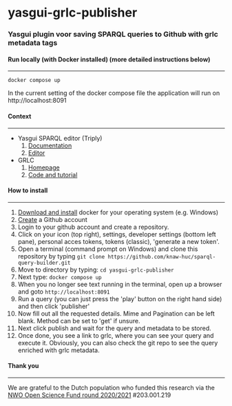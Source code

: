 # yasgui-grlc-publisher
### Yasgui plugin voor saving SPARQL queries to Github with grlc metadata tags

#### Run locally (with Docker installed) (more detailed instructions below)

---
    docker compose up

In the current setting of the docker compose file the application will run on http://localhost:8091


#### Context

---

- Yasgui SPARQL editor (Triply)
  1. [Documentation](https://triply.cc/docs/yasgui/)
  2. [Editor](https://yasgui.triply.cc/)
- GRLC
  1. [Homepage](https://grlc.io/)
  2. [Code and tutorial](https://github.com/CLARIAH/grlc/tree/dev#decorator-syntax)


#### How to install

---
1. [Download and install](https://www.docker.com/) docker for your operating system (e.g. Windows)
2. [Create](https://github.com/join) a Github account
3. Login to your github account and create a repository.
4. Click on your icon (top right), settings, developer settings (bottom left pane), personal acces tokens, tokens (classic), 'generate a new token'. 
5. Open a terminal (command prompt on Windows) and clone this repository by typing ```git clone https://github.com/knaw-huc/sparql-query-builder.git```
6. Move to directory by typing: ```cd yasgui-grlc-publisher```
7. Next type: ```docker compose up```
8. When you no longer see text running in the terminal, open up a browser and goto ```http://localhost:8091```
9. Run a query (you can just press the 'play' button on the right hand side) and then click 'publisher'
10. Now fill out all the requested details. Mime and Pagination can be left blank. Method can be set to 'get' if unsure.
11. Next click publish and wait for the query and metadata to be stored.
12. Once done, you see a link to grlc, where you can see your query and execute it. Obviously, you can also check the git repo to see the query enriched with grlc metadata.

#### Thank you

---
We are grateful to the Dutch population who funded this research via the [NWO Open Science Fund round 2020/2021](https://www.nwo.nl/en/researchprogrammes/open-science/open-science-fund/open-science-fund-2021-awarded-grants) #203.001.219

